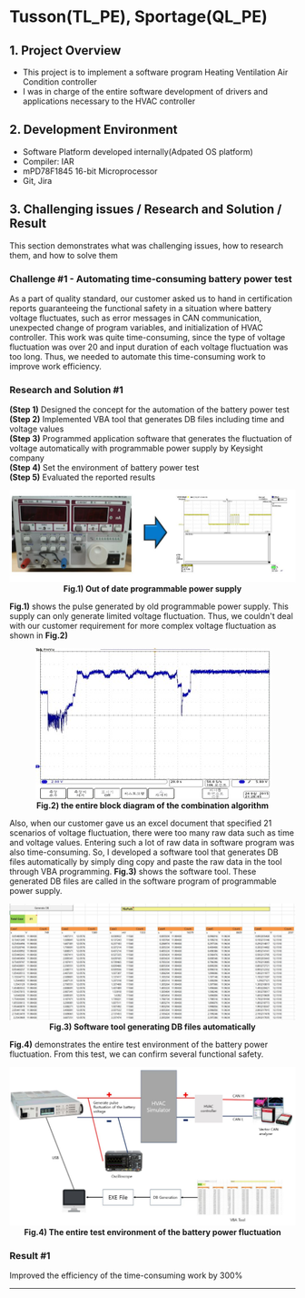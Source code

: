 # Tusson(TL_PE), Sportage(QL_PE)

## 1. Project Overview
- This project is to implement a software program  Heating Ventilation Air Condition controller
- I was in charge of the entire software development of drivers and applications necessary to the HVAC controller

## 2. Development Environment
-  Software Platform developed internally(Adpated OS platform)
-  Compiler: IAR
-  mPD78F1845 16-bit Microprocessor
-  Git, Jira

## 3. Challenging issues / Research and Solution / Result
This section demonstrates what was challenging issues, how to research them, and how to solve them

### Challenge #1 - Automating time-consuming battery power test
As a part of quality standard, our customer asked us to hand in certification reports guaranteeing the functional safety in a situation where battery voltage fluctuates, such as error messages in CAN communication, unexpected change of program variables, and initialization of HVAC controller. This work was quite time-consuming, since the type of voltage fluctuation was over 20 and input duration of each voltage fluctuation was too long. Thus, we needed to automate this time-consuming work to improve work efficiency.

### Research and Solution #1
**(Step 1)** Designed the concept for the automation of the battery power test<br>
**(Step 2)** Implemented VBA tool that generates DB files including time and voltage values<br>
**(Step 3)** Programmed application software that generates the fluctuation of voltage automatically with programmable power supply by Keysight company<br>
**(Step 4)** Set the environment of battery power test<br>
**(Step 5)** Evaluated the reported results <br>

<p align="center">
<img src="./Img/ICE_PPS_oldpulse.jpg"><br>
<strong>Fig.1) Out of date programmable power supply</strong>
<p>

**Fig.1)** shows the pulse generated by old programmable power supply. This supply can only generate limited voltage fluctuation. Thus, we couldn't deal with our customer requirement for more complex voltage fluctuation as shown in **Fig.2)**

<p align="center">
<img src="./Img/ICE_PPS_Pulse.jpg"><br>
<strong>Fig.2) the entire block diagram of the combination algorithm</strong>
<p>

Also, when our customer gave us an excel document that specified 21 scenarios of voltage fluctuation, there were too many raw data such as time and voltage values. Entering such a lot of raw data in software program was also time-consuming. So, I developed a software tool that generates DB files automatically by simply ding copy and paste the raw data in the tool through VBA programming. **Fig.3)** shows the software tool. These generated DB files are called in the software program of programmable power supply.

<p align="center">
<img src="./Img/ICE_PPS_Tool.jpg"><br>
<strong>Fig.3) Software tool generating DB files automatically</strong>
<p>

**Fig.4)** demonstrates the entire test environment of the battery power fluctuation. From this test, we can confirm several functional safety.

<p align="center">
<img src="./Img/ICE_PPS_Structure.jpg"><br>
<strong>Fig.4) The entire test environment of the battery power fluctuation</strong>
<p>

### Result #1
Improved the efficiency of the time-consuming work by 300%

---

